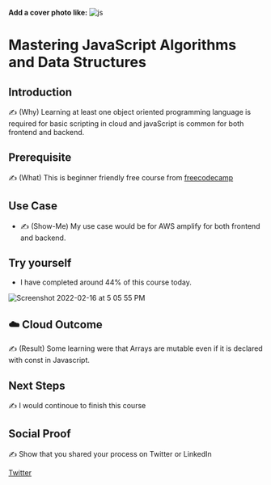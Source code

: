 **Add a cover photo like:**
![js](https://user-images.githubusercontent.com/16112411/154101914-db5a81d0-1d28-4165-b843-ed51709ef30b.png)
# Mastering JavaScript Algorithms and Data Structures

## Introduction

✍️ (Why) Learning at least one object oriented programming language is required for basic scripting in cloud and javaScript is common for both frontend and backend. 

## Prerequisite

✍️ (What) This is beginner friendly free course from [freecodecamp](https://www.freecodecamp.org/learn/javascript-algorithms-and-data-structures/)

## Use Case

- ✍️ (Show-Me) My use case would be for AWS amplify for both frontend and backend. 

## Try yourself
 - I have completed around 44% of this course today.
 
 ![Screenshot 2022-02-16 at 5 05 55 PM](https://user-images.githubusercontent.com/16112411/154365429-0d118d19-6e61-4a57-9e9c-599131fa8320.png)


## ☁️ Cloud Outcome

✍️ (Result) Some learning were that Arrays are mutable even if it is declared with const in Javascript. 
## Next Steps

✍️ I would continoue to finish this course

## Social Proof

✍️ Show that you shared your process on Twitter or LinkedIn

[Twitter](https://twitter.com/Karanbalaji047/status/1493622041211289606)
